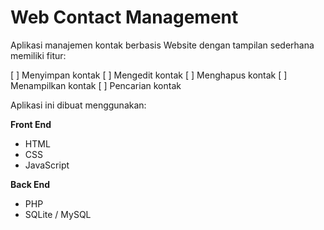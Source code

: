 # Web Contact Management

Aplikasi manajemen kontak berbasis Website dengan tampilan sederhana memiliki fitur:

[ ] Menyimpan kontak
[ ] Mengedit kontak
[ ] Menghapus kontak
[ ] Menampilkan kontak
[ ] Pencarian kontak

Aplikasi ini dibuat menggunakan:

**Front End**
- HTML
- CSS
- JavaScript

**Back End**
- PHP
- SQLite / MySQL
